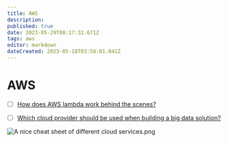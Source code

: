 ```yaml
---
title: AWS
description: 
published: true
date: 2023-05-29T00:17:32.671Z
tags: aws
editor: markdown
dateCreated: 2023-05-18T03:58:01.041Z
---
```


# AWS
- [ ] [How does AWS lambda work behind the scenes?](https://blog.bytebytego.com/p/how-does-aws-lambda-work-behind-the?utm_source=profile&utm_medium=reader2)
- [ ] [Which cloud provider should be used when building a big data solution?](https://blog.bytebytego.com/p/which-cloud-provider-should-be-used?utm_source=profile&utm_medium=reader2)


![A nice cheat sheet of different cloud services.png](http://192.168.25.60:8000/files/file_storage/deb6f8be.png)